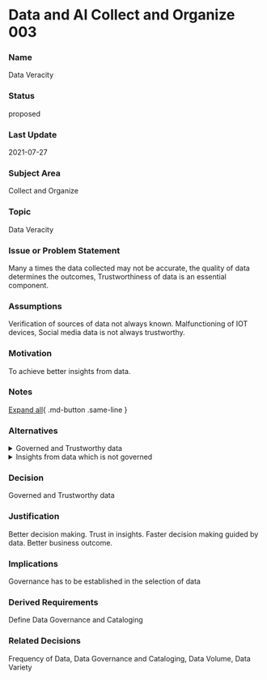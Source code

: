 

# Data and AI Collect and Organize 003

### Name

Data Veracity

### Status

proposed

### Last Update

2021-07-27

### Subject Area

Collect and Organize

### Topic

Data Veracity

### Issue or Problem Statement

Many a times the data collected may not be accurate, the quality of data determines the outcomes, Trustworthiness of data is an essential component. 

### Assumptions

Verification of sources of data not always known. Malfunctioning of IOT devices, Social media data is not always trustworthy.

### Motivation

To achieve better insights from data. 

### Notes



[Expand all](#){ .md-button .same-line }

### Alternatives


    

<details markdown=1>
<summary markdown="span">Governed and Trustworthy data </summary>

<table>
    <caption></caption>
    <thead>
        <tr>
            <th></th>
            <th></th>
        </tr>
    </thead>
    <tr>
        <td> <strong>Name</strong> </td>
        <td>Governed and Trustworthy data </td>
    </tr>
    <tr>
        <td> <strong>Description</strong> </td>
        <td>Verified data sources improves data quality. Governance allows  only the information you want to ingest.  </td>
    </tr>
    <tr>
        <td> <strong>Best Applied</strong> </td>
        <td>In most situations for data driven decision making.</td>
    </tr>
    <tr>
        <td> <strong>Contraindications</strong> </td>
        <td>Trust in data and insights is lost</td>
    </tr>
</table>


</details>


    

<details markdown=1>
<summary markdown="span">Insights from data which is not governed</summary>

<table>
    <caption></caption>
    <thead>
        <tr>
            <th></th>
            <th></th>
        </tr>
    </thead>
    <tr>
        <td> <strong>Name</strong> </td>
        <td>Insights from data which is not governed</td>
    </tr>
    <tr>
        <td> <strong>Description</strong> </td>
        <td>Lack of data governance results in poor quality of data. Poor quality of data results in outcome that is not trustworthy. This shakes the confidence of business in decisions based on insights from poor quality of data.</td>
    </tr>
    <tr>
        <td> <strong>Best Applied</strong> </td>
        <td>Should not be applied</td>
    </tr>
    <tr>
        <td> <strong>Contraindications</strong> </td>
        <td>Reliance on Subject Matter Experts, decision making based on past experience as opposed to guided by data. Time consuming business outcomes.</td>
    </tr>
</table>


</details>


    



### Decision

Governed and Trustworthy data 

### Justification

Better decision making. Trust in insights. Faster decision making guided by data. Better business outcome.

### Implications

Governance has to be established in the selection of data

### Derived Requirements

Define Data Governance and Cataloging

### Related Decisions

Frequency of Data, Data Governance and Cataloging, Data Volume, Data Variety


